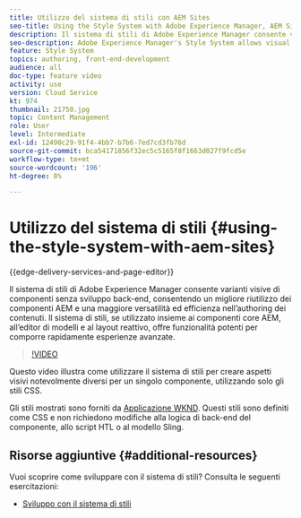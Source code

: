 ```yaml
---
title: Utilizzo del sistema di stili con AEM Sites
seo-title: Using the Style System with Adobe Experience Manager, AEM Sites
description: Il sistema di stili di Adobe Experience Manager consente varianti visive di componenti senza sviluppo back-end, consentendo un migliore riutilizzo dei componenti AEM e una maggiore versatilità ed efficienza nell’authoring dei contenuti. Il sistema di stili, se utilizzato insieme ai componenti core AEM, all’editor di modelli e al layout reattivo, offre funzionalità potenti per comporre rapidamente esperienze avanzate.
seo-description: Adobe Experience Manager's Style System allows visual variations of components without back-end development, allowing better re-use of AEM components, and more versatile and efficient content authoring. The Style System, when used in conjunction with AEM's Core Components, template editor, and responsive layout, offers powerful capabilities to quickly compose rich experiences.
feature: Style System
topics: authoring, front-end-development
audience: all
doc-type: feature video
activity: use
version: Cloud Service
kt: 974
thumbnail: 21750.jpg
topic: Content Management
role: User
level: Intermediate
exl-id: 12490c29-91f4-4bb7-b7b6-7ed7cd3fb76d
source-git-commit: bca54171856f32ec5c5165f8f1663d027f9fcd5e
workflow-type: tm+mt
source-wordcount: '196'
ht-degree: 8%

---
```


# Utilizzo del sistema di stili {#using-the-style-system-with-aem-sites}

{{edge-delivery-services-and-page-editor}}

Il sistema di stili di Adobe Experience Manager consente varianti visive di componenti senza sviluppo back-end, consentendo un migliore riutilizzo dei componenti AEM e una maggiore versatilità ed efficienza nell’authoring dei contenuti. Il sistema di stili, se utilizzato insieme ai componenti core AEM, all’editor di modelli e al layout reattivo, offre funzionalità potenti per comporre rapidamente esperienze avanzate.

>[!VIDEO](https://video.tv.adobe.com/v/21750?quality=12&learn=on)

Questo video illustra come utilizzare il sistema di stili per creare aspetti visivi notevolmente diversi per un singolo componente, utilizzando solo gli stili CSS.

Gli stili mostrati sono forniti da [Applicazione WKND](https://github.com/adobe/aem-guides-wknd). Questi stili sono definiti come CSS e non richiedono modifiche alla logica di back-end del componente, allo script HTL o al modello Sling.

## Risorse aggiuntive {#additional-resources}

Vuoi scoprire come sviluppare con il sistema di stili? Consulta le seguenti esercitazioni:

* [Sviluppo con il sistema di stili](https://experienceleague.adobe.com/docs/experience-manager-learn/getting-started-wknd-tutorial-develop/style-system.html?lang=it)
